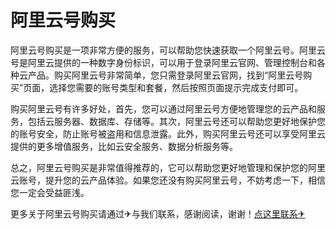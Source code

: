 # 阿里云号购买

阿里云号购买是一项非常方便的服务，可以帮助您快速获取一个阿里云号。阿里云号是阿里云提供的一种数字身份标识，可以用于登录阿里云官网、管理控制台和各种云产品。购买阿里云号非常简单，您只需登录阿里云官网，找到“阿里云号购买”页面，选择您需要的账号类型和套餐，然后按照页面提示完成支付即可。

购买阿里云号有许多好处，首先，您可以通过阿里云号方便地管理您的云产品和服务，包括云服务器、数据库、存储等。其次，阿里云号还可以帮助您更好地保护您的账号安全，防止账号被盗用和信息泄露。此外，购买阿里云号还可以享受阿里云提供的更多增值服务，比如云安全服务、数据分析服务等。

总之，阿里云号购买是非常值得推荐的，它可以帮助您更好地管理和保护您的阿里云账号，提升您的云产品体验。如果您还没有购买阿里云号，不妨考虑一下，相信您一定会受益匪浅。

更多关于阿里云号购买请通过✈与我们联系，感谢阅读，谢谢！[点这里联系✈](https://add.k02.cc)